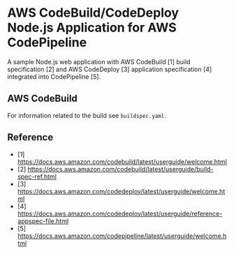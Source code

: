 # AWS CodeBuild/CodeDeploy Node.js Application for AWS CodePipeline
A sample Node.js web application with AWS CodeBuild [1] build specification [2] and 
AWS CodeDeploy [3] application specification [4] integrated into CodePipeline [5].

## AWS CodeBuild
For information related to the build see `buildspec.yaml`.

## Reference
- [1] https://docs.aws.amazon.com/codebuild/latest/userguide/welcome.html
- [2] https://docs.aws.amazon.com/codebuild/latest/userguide/build-spec-ref.html
- [3] https://docs.aws.amazon.com/codedeploy/latest/userguide/welcome.html
- [4] https://docs.aws.amazon.com/codedeploy/latest/userguide/reference-appspec-file.html
- [5] https://docs.aws.amazon.com/codepipeline/latest/userguide/welcome.html

